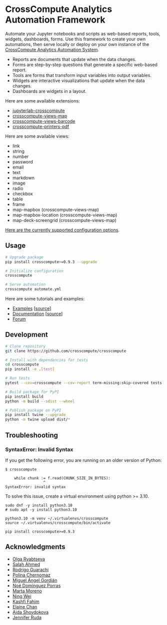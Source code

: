 # CrossCompute Analytics Automation Framework

Automate your Jupyter notebooks and scripts as web-based reports, tools, widgets, dashboards, forms. Use this framework to create your own automations, then serve locally or deploy on your own instance of the [CrossCompute Analytics Automation System](https://docs.crosscompute.com).

- Reports are documents that update when the data changes.
- Forms are step-by-step questions that generate a specific web-based report.
- Tools are forms that transform input variables into output variables.
- Widgets are interactive visualizations that update when the data changes.
- Dashboards are widgets in a layout.

Here are some available extensions:

- [jupyterlab-crosscompute](https://github.com/crosscompute/jupyterlab-crosscompute)
- [crosscompute-views-map](https://github.com/crosscompute/crosscompute-views-map)
- [crosscompute-views-barcode](https://github.com/crosscompute/crosscompute-views-barcode)
- [crosscompute-printers-pdf](https://github.com/crosscompute/crosscompute-printers-pdf)

Here are some available views:

- link
- string
- number
- password
- email
- text
- markdown
- image
- radio
- checkbox
- table
- frame
- map-mapbox (crosscompute-views-map)
- map-mapbox-location (crosscompute-views-map)
- map-deck-screengrid (crosscompute-views-map)

[Here are the currently supported configuration options](https://github.com/crosscompute/crosscompute/blob/develop/crosscompute/templates/configuration.yaml).

## Usage

```bash
# Upgrade package
pip install crosscompute>=0.9.3 --upgrade

# Initialize configuration
crosscompute

# Serve automation
crosscompute automate.yml
```

Here are some tutorials and examples:
- [Examples](https://crosscompute.net) [[source](https://github.com/crosscompute/crosscompute-examples)]
- [Documentation](https://docs.crosscompute.com) [[source](https://github.com/crosscompute/crosscompute-docs)]
- [Forum](https://forum.crosscompute.com)

## Development

```bash
# Clone repository
git clone https://github.com/crosscompute/crosscompute

# Install with dependencies for tests
cd crosscompute
pip install -e .[test]

# Run tests
pytest --cov=crosscompute --cov-report term-missing:skip-covered tests

# Build package for PyPI
pip install build
python -m build --sdist --wheel

# Publish package on PyPI
pip install twine --upgrade
python -m twine upload dist/*
```

## Troubleshooting

### SyntaxError: Invalid Syntax

If you get the following error, you are running on an older version of Python:

```
$ crosscompute

    while chunk := f.read(CHUNK_SIZE_IN_BYTES):
                 ^
SyntaxError: invalid syntax
```

To solve this issue, create a virtual environment using python >= 3.10.

```
sudo dnf -y install python3.10
# sudo apt -y install python3.10

python3.10 -m venv ~/.virtualenvs/crosscompute
source ~/.virtualenvs/crosscompute/bin/activate

pip install crosscompute>=0.9.3
```

## Acknowledgments

- [Olga Ryabtseva](https://www.linkedin.com/in/olga-creutzburg)
- [Salah Ahmed](https://www.linkedin.com/in/salahspage)
- [Rodrigo Guarachi](https://www.linkedin.com/in/rmguarachi)
- [Polina Chernomaz](https://www.linkedin.com/in/polinac)
- [Miguel Ángel Gordián](https://www.linkedin.com/in/miguelgordian)
- [Noé Domínguez Porras](https://www.linkedin.com/in/noedominguez)
- [Marta Moreno](https://www.linkedin.com/in/marta-moreno-07364b82)
- [Ning Wei](https://www.linkedin.com/in/ning-wei-8152393b)
- [Kashfi Fahim](https://www.linkedin.com/in/kashfifahim)
- [Elaine Chan](https://www.linkedin.com/in/chanelaine)
- [Aida Shoydokova](https://www.linkedin.com/in/ashoydok)
- [Jennifer Ruda](https://www.linkedin.com/in/jruda)
